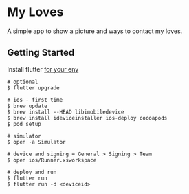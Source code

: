 # My Loves 

A simple app to show a picture and ways to contact my loves.

## Getting Started

Install flutter [for your env](https://flutter.io/get-started/install)
```(sh)
# optional
$ flutter upgrade

# ios - first time
$ brew update
$ brew install --HEAD libimobiledevice
$ brew install ideviceinstaller ios-deploy cocoapods
$ pod setup

# simulator
$ open -a Simulator

# device and signing = General > Signing > Team
$ open ios/Runner.xsworkspace

# deploy and run
$ flutter run
$ flutter run -d <deviceid>
```